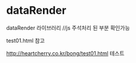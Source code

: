 # dataRender
dataRender 라이브러리
//js 주석처리 된 부분 확인가능

test01.html 참고

http://heartcherry.co.kr/bong/test01.html
테스트 
